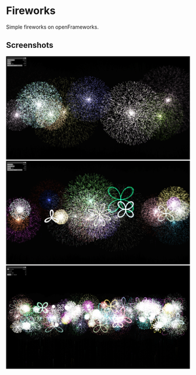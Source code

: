 # Fireworks
Simple fireworks on openFrameworks.

## Screenshots
<img src = "screenshot_01.png" width = "720">

<img src = "screenshot_02.png" width = "720">

<img src = "screenshot_03.png" width = "720">
